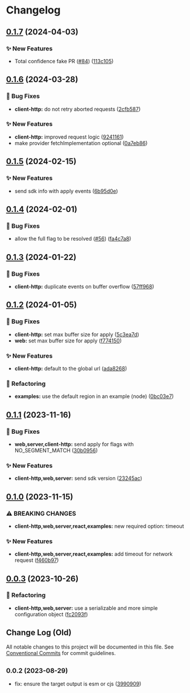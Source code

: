 # Changelog

## [0.1.7](https://github.com/spotify/confidence-openfeature-provider-js/compare/client-http-v0.1.6...client-http-v0.1.7) (2024-04-03)


### ✨ New Features

* Total confidence fake PR ([#84](https://github.com/spotify/confidence-openfeature-provider-js/issues/84)) ([113c105](https://github.com/spotify/confidence-openfeature-provider-js/commit/113c105807d0f1e7475c2151ff875ad8c5478ec4))

## [0.1.6](https://github.com/spotify/confidence-openfeature-provider-js/compare/client-http-v0.1.5...client-http-v0.1.6) (2024-03-28)


### 🐛 Bug Fixes

* **client-http:** do not retry aborted requests ([2cfb587](https://github.com/spotify/confidence-openfeature-provider-js/commit/2cfb5876419fa359847f71e1e0cf9c3862d4c8d4))


### ✨ New Features

* **client-http:** improved request logic ([9241161](https://github.com/spotify/confidence-openfeature-provider-js/commit/9241161005e6b193c3a414dbe8116c352ef1a669))
* make provider fetchImplementation optional ([0a7eb86](https://github.com/spotify/confidence-openfeature-provider-js/commit/0a7eb866c96352012deae19638f851049ed9894a))

## [0.1.5](https://github.com/spotify/confidence-openfeature-provider-js/compare/client-http-v0.1.4...client-http-v0.1.5) (2024-02-15)


### ✨ New Features

* send sdk info with apply events ([6b95d0e](https://github.com/spotify/confidence-openfeature-provider-js/commit/6b95d0ea90059cae6fd71882a13a65ee84eb0e2c))

## [0.1.4](https://github.com/spotify/confidence-openfeature-provider-js/compare/client-http-v0.1.3...client-http-v0.1.4) (2024-02-01)


### 🐛 Bug Fixes

* allow the full flag to be resolved ([#56](https://github.com/spotify/confidence-openfeature-provider-js/issues/56)) ([fa4c7a8](https://github.com/spotify/confidence-openfeature-provider-js/commit/fa4c7a8641206b7212f50f7e42d953b3056e762c))

## [0.1.3](https://github.com/spotify/confidence-openfeature-provider-js/compare/client-http-v0.1.2...client-http-v0.1.3) (2024-01-22)


### 🐛 Bug Fixes

* **client-http:** duplicate events on buffer overflow ([57ff968](https://github.com/spotify/confidence-openfeature-provider-js/commit/57ff9680931a11ee4db9fe80e54592e878bc21eb))

## [0.1.2](https://github.com/spotify/confidence-openfeature-provider-js/compare/client-http-v0.1.1...client-http-v0.1.2) (2024-01-05)


### 🐛 Bug Fixes

* **client-http:** set max buffer size for apply ([5c3ea7d](https://github.com/spotify/confidence-openfeature-provider-js/commit/5c3ea7dd6565b3983f12ba3dcc7a8a449dfcc1bb))
* **web:** set max buffer size for apply ([f774150](https://github.com/spotify/confidence-openfeature-provider-js/commit/f774150d47b92ba6780af6e47a8705a32f7c35d6))


### ✨ New Features

* **client-http:** default to the global url ([ada8268](https://github.com/spotify/confidence-openfeature-provider-js/commit/ada82680cf25e4d4a17a647210a62d4caa42ccfa))


### 🔄 Refactoring

* **examples:** use the default region in an example (node) ([0bc03e7](https://github.com/spotify/confidence-openfeature-provider-js/commit/0bc03e79c36a6c72dcfc46f3ad1de069474fed53))

## [0.1.1](https://github.com/spotify/confidence-openfeature-provider-js/compare/client-http-v0.1.0...client-http-v0.1.1) (2023-11-16)


### 🐛 Bug Fixes

* **web,server,client-http:** send apply for flags with NO_SEGMENT_MATCH ([30b0956](https://github.com/spotify/confidence-openfeature-provider-js/commit/30b0956ae9f505552fae3b6cf19f670cd0c650f9))


### ✨ New Features

* **client-http,web,server:** send sdk version ([23245ac](https://github.com/spotify/confidence-openfeature-provider-js/commit/23245acc3200eb9b0315e0d8374d226f442c6607))

## [0.1.0](https://github.com/spotify/confidence-openfeature-provider-js/compare/client-http-v0.0.3...client-http-v0.1.0) (2023-11-15)


### ⚠ BREAKING CHANGES

* **client-http,web,server,react,examples:** new required option: timeout

### ✨ New Features

* **client-http,web,server,react,examples:** add timeout for network request ([f460b97](https://github.com/spotify/confidence-openfeature-provider-js/commit/f460b97ec4e1c56375de52fd1eb664c7b9be1f35))

## [0.0.3](https://github.com/spotify/confidence-openfeature-provider-js/compare/client-http-v0.0.2...client-http-v0.0.3) (2023-10-26)


### 🔄 Refactoring

* **client-http,web,server:** use a serializable and more simple configuration object ([fc2093f](https://github.com/spotify/confidence-openfeature-provider-js/commit/fc2093ff51d9525ca866854384751daa9148c6f6))

## Change Log (Old)

All notable changes to this project will be documented in this file.
See [Conventional Commits](https://conventionalcommits.org) for commit guidelines.

## <small>0.0.2 (2023-08-29)</small>

- fix: ensure the target output is esm or cjs ([3990909](https://github.com/spotify/confidence-openfeature-provider-js/commit/3990909))
